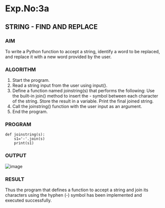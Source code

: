 # Exp.No:3a
## STRING - FIND AND REPLACE

### AIM  
To write a Python function to accept a string, identify a word to be replaced, and replace it with a new word provided by the user.

### ALGORITHM

1. Start the program.
2. Read a string input from the user using input().
3. Define a function named joinstring(s) that performs the following:
  Use the built-in join() method to insert the - symbol between each character of the string.
  Store the result in a variable.
  Print the final joined string.
4. Call the joinstring() function with the user input as an argument.
5. End the program.

### PROGRAM

```
def joinstring(s):
    s1='-'.join(s)
    print(s1)

```

### OUTPUT
![image](https://github.com/user-attachments/assets/308a41ad-5cad-4c17-ba95-51a2614b736d)

### RESULT
Thus the program that defines a function to accept a string and join its characters using the hyphen (-) symbol has been implemented and executed successfully.
